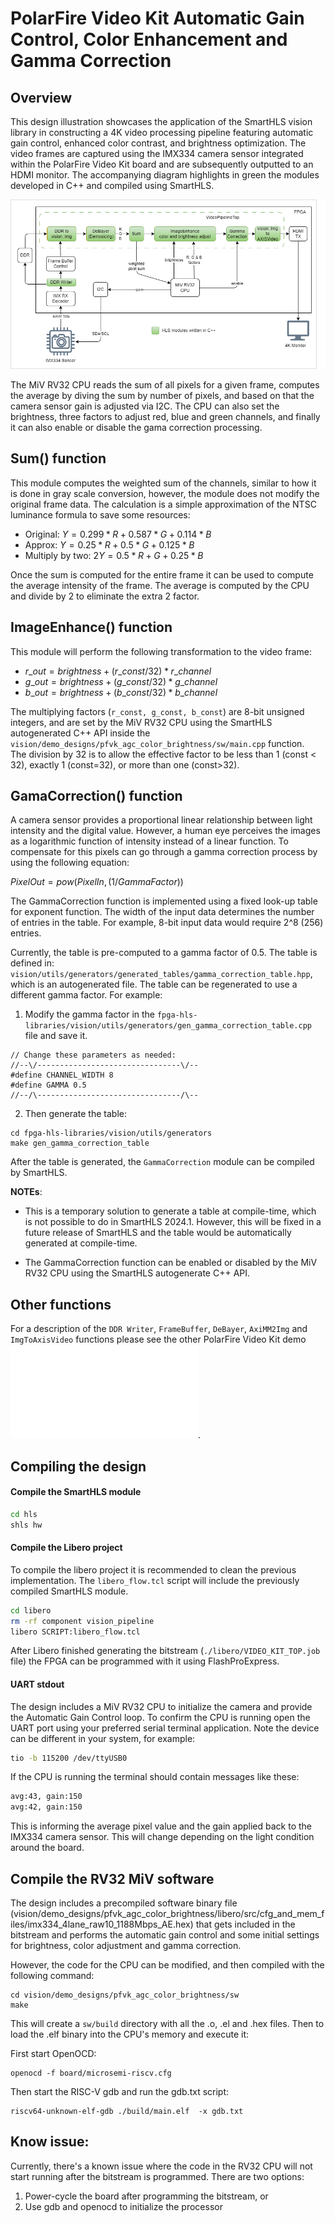 # PolarFire Video Kit Automatic Gain Control, Color Enhancement and Gamma Correction

## Overview


This design illustration showcases the application of the SmartHLS vision library 
in constructing a 4K video processing pipeline featuring automatic gain control, 
enhanced color contrast, and brightness optimization. The video frames are captured 
using the IMX334 camera sensor integrated within the PolarFire Video Kit board 
and are subsequently outputted to an HDMI monitor. The accompanying diagram 
highlights in green the modules developed in C++ and compiled using SmartHLS.

![PFVideoKitDemoDiagram](../../media_files/PF_Video_kit_doc_images/gain_color_brightness.drawio.png)

The MiV RV32 CPU reads the sum of all pixels for a given frame, computes the
average by diving the sum by number of pixels, and based on that the camera sensor
gain is adjusted via I2C.  The CPU can also set the brightness, three factors
to adjust red, blue and green channels, and finally it can also enable or disable 
the gama correction processing.

## Sum() function

This module computes the weighted sum of the channels, similar to how it is done
in gray scale conversion, however, the module does not modify the original frame
data. The calculation is a simple approximation of the NTSC luminance formula to save 
some resources:

- Original: 
$Y  = 0.299 * R + 0.587 * G + 0.114 * B$
- Approx:
$Y  = 0.25 * R + 0.5 * G + 0.125 * B$
- Multiply by two: $2Y = 0.5 * R + G + 0.25 * B$

Once the sum is computed for the entire frame it can be used to compute the 
average intensity of the frame. The average is computed by the CPU and divide by 
2 to eliminate the extra 2 factor.

## ImageEnhance() function

This module will perform the following transformation to the video frame:

- $r\_out = brightness + (r\_const / 32) * r\_channel$
- $g\_out = brightness + (g\_const / 32) * g\_channel$
- $b\_out = brightness + (b\_const / 32) * b\_channel$


The multiplying factors (`r_const, g_const, b_const`) are 8-bit unsigned integers,
and are set by the MiV RV32 CPU using the SmartHLS autogenerated C++ API inside
the `vision/demo_designs/pfvk_agc_color_brightness/sw/main.cpp` function.  
The division by 32 is to allow the effective factor to be less than 1 (const < 32), 
exactly 1 (const=32), or more than one (const>32).

## GamaCorrection() function

A camera sensor provides a proportional linear relationship between light 
intensity and the digital value. However, a human eye perceives the images 
as a logarithmic function of intensity instead of a linear function. 
To compensate for this pixels can go through a gamma correction process by
using the following equation:

$PixelOut = pow(PixelIn, (1/GammaFactor))$

The GammaCorrection function is implemented using a fixed look-up table for exponent 
function. The width of the input data determines the number of entries in the 
table. For example, 8-bit input data would require 2^8 (256) entries. 

Currently, the table is pre-computed to a gamma factor of 0.5. The table is
defined in: `vision/utils/generators/generated_tables/gamma_correction_table.hpp`,
which is an autogenerated file. The table can be regenerated to use a different
gamma factor. For example:

1. Modify the gamma factor in the `fpga-hls-libraries/vision/utils/generators/gen_gamma_correction_table.cpp` 
file and save it.
```
// Change these parameters as needed:
//--\/--------------------------------\/--
#define CHANNEL_WIDTH 8
#define GAMMA 0.5
//--/\--------------------------------/\--
```
2. Then generate the table:
```
cd fpga-hls-libraries/vision/utils/generators
make gen_gamma_correction_table
```
After the table is generated, the `GammaCorrection` module can be compiled by
SmartHLS. 

**NOTEs**: 
- This is a temporary solution to generate a table at compile-time, which 
is not possible to do in SmartHLS 2024.1. However, this will be fixed in a future
release of SmartHLS and the table would be automatically generated at compile-time.

- The GammaCorrection function can be enabled or disabled by the MiV RV32 CPU 
  using the SmartHLS autogenerate C++ API. 

## Other functions

For a description of the `DDR Writer`, `FrameBuffer`, `DeBayer`, `AxiMM2Img` and  
`ImgToAxisVideo` functions please see the other PolarFire Video Kit demo 
![Edge detection](../PF_Video_kit/README.md).


## Compiling the design


#### Compile the SmartHLS module

```bash
cd hls 
shls hw 
```

#### Compile the Libero project

To compile the libero project it is recommended to clean the previous implementation.
The `libero_flow.tcl` script will include the previously compiled SmartHLS module. 

```bash
cd libero
rm -rf component vision_pipeline
libero SCRIPT:libero_flow.tcl
```

After Libero finished generating the bitstream (`./libero/VIDEO_KIT_TOP.job` file)
the FPGA can be programmed with it using FlashProExpress.

#### UART stdout

The design includes a MiV RV32 CPU to initialize the camera and provide the
Automatic Gain Control loop.  To confirm the CPU is running open the UART port
using your preferred serial terminal application. Note the device can be different
in your system, for example:

```bash
tio -b 115200 /dev/ttyUSB0
```

If the CPU is running the terminal should contain messages like these:

```bash
avg:43, gain:150
avg:42, gain:150
```

This is informing the average pixel value and the gain applied back to the 
IMX334 camera sensor. This will change depending on the light condition around 
the board.

## Compile the RV32 MiV software

The design includes a precompiled software binary file (vision/demo_designs/pfvk_agc_color_brightness/libero/src/cfg_and_mem_files/imx334_4lane_raw10_1188Mbps_AE.hex) that gets included in the
bitstream and performs the automatic gain control and some initial settings for
brightness, color adjustment and gamma correction.

However, the code for the CPU can be modified, and then compiled with the following 
command:

```
cd vision/demo_designs/pfvk_agc_color_brightness/sw
make
```

This will create a `sw/build` directory with all the .o, .el and .hex files. Then
to load the .elf binary into the CPU's memory and execute it:

First start OpenOCD:
```
openocd -f board/microsemi-riscv.cfg
```

Then start the RISC-V gdb and run the gdb.txt script:
```
riscv64-unknown-elf-gdb ./build/main.elf  -x gdb.txt
```

## Know issue:

Currently, there's a known issue where the code in the RV32 CPU will not start
running after the bitstream is programmed. There are two options:

1. Power-cycle the board after programming the bitstream, or
2. Use gdb and openocd to initialize the processor

